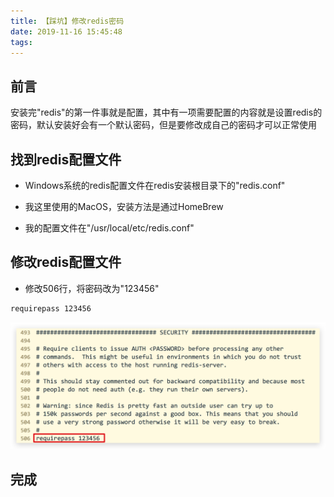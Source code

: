 ```yaml
---
title: 【踩坑】修改redis密码
date: 2019-11-16 15:45:48
tags:
---
```


## 前言

安装完"redis"的第一件事就是配置，其中有一项需要配置的内容就是设置redis的密码，默认安装好会有一个默认密码，但是要修改成自己的密码才可以正常使用

<!-- more -->

## 找到redis配置文件

- Windows系统的redis配置文件在redis安装根目录下的"redis.conf"

- 我这里使用的MacOS，安装方法是通过HomeBrew

- 我的配置文件在"/usr/local/etc/redis.conf"

## 修改redis配置文件

- 修改506行，将密码改为"123456"

``` bash
requirepass 123456
```

![01.png](/images/20191116154548/01.png)

## 完成

